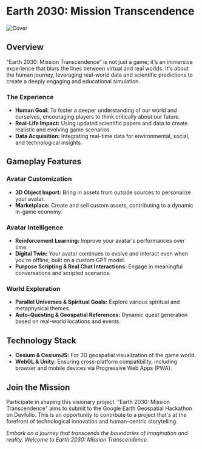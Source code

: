 # Earth 2030: Mission Transcendence

![Cover](https://github.com/magusfabius/transcendence2030/blob/main/Documentation/media/DALL%C2%B7E_2023_11_19_11_43_17_A_first_person_view_in_a_vibrant,_eco.png?raw=true)

## Overview
"Earth 2030: Mission Transcendence" is not just a game; it's an immersive experience that blurs the lines between virtual and real worlds. It's about the human journey, leveraging real-world data and scientific predictions to create a deeply engaging and educational simulation.

### The Experience
- **Human Goal:** To foster a deeper understanding of our world and ourselves, encouraging players to think critically about our future.
- **Real-Life Impact:** Using updated scientific papers and data to create realistic and evolving game scenarios.
- **Data Acquisition:** Integrating real-time data for environmental, social, and technological insights.

## Gameplay Features

### Avatar Customization
- **3D Object Import:** Bring in assets from outside sources to personalize your avatar.
- **Marketplace:** Create and sell custom assets, contributing to a dynamic in-game economy.

### Avatar Intelligence
- **Reinforcement Learning:** Improve your avatar's performances over time.
- **Digital Twin:** Your avatar continues to evolve and interact even when you're offline, built on a custom GPT model.
- **Purpose Scripting & Real Chat Interactions:** Engage in meaningful conversations and scripted scenarios.

### World Exploration
- **Parallel Universes & Spiritual Goals:** Explore various spiritual and metaphysical themes.
- **Auto-Questing & Geospatial References:** Dynamic quest generation based on real-world locations and events.

## Technology Stack
- **Cesium & CesiumJS:** For 3D geospatial visualization of the game world.
- **WebGL & Unity:** Ensuring cross-platform compatibility, including browser and mobile devices via Progressive Web Apps (PWA).

## Join the Mission
Participate in shaping this visionary project. "Earth 2030: Mission Transcendence" aims to submit to the Google Earth Geospatial Hackathon on Devfolio. This is an opportunity to contribute to a project that's at the forefront of technological innovation and human-centric storytelling.

*Embark on a journey that transcends the boundaries of imagination and reality. Welcome to Earth 2030: Mission Transcendence.*

